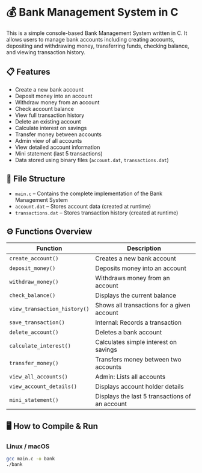 # 💰 Bank Management System in C

This is a simple console-based Bank Management System written in C. It allows users to manage bank accounts including creating accounts, depositing and withdrawing money, transferring funds, checking balance, and viewing transaction history.

## 📋 Features

- Create a new bank account
- Deposit money into an account
- Withdraw money from an account
- Check account balance
- View full transaction history
- Delete an existing account
- Calculate interest on savings
- Transfer money between accounts
- Admin view of all accounts
- View detailed account information
- Mini statement (last 5 transactions)
- Data stored using binary files (`account.dat`, `transactions.dat`)

## 📁 File Structure

- `main.c` – Contains the complete implementation of the Bank Management System
- `account.dat` – Stores account data (created at runtime)
- `transactions.dat` – Stores transaction history (created at runtime)

## ⚙️ Functions Overview

| Function                | Description                                              |
|------------------------|----------------------------------------------------------|
| `create_account()`      | Creates a new bank account                               |
| `deposit_money()`       | Deposits money into an account                          |
| `withdraw_money()`      | Withdraws money from an account                         |
| `check_balance()`       | Displays the current balance                            |
| `view_transaction_history()` | Shows all transactions for a given account     |
| `save_transaction()`    | Internal: Records a transaction                         |
| `delete_account()`      | Deletes a bank account                                  |
| `calculate_interest()`  | Calculates simple interest on savings                   |
| `transfer_money()`      | Transfers money between two accounts                    |
| `view_all_accounts()`   | Admin: Lists all accounts                               |
| `view_account_details()`| Displays account holder details                         |
| `mini_statement()`      | Displays the last 5 transactions of an account          |

## 🖥️ How to Compile & Run

### Linux / macOS
```bash
gcc main.c -o bank
./bank
